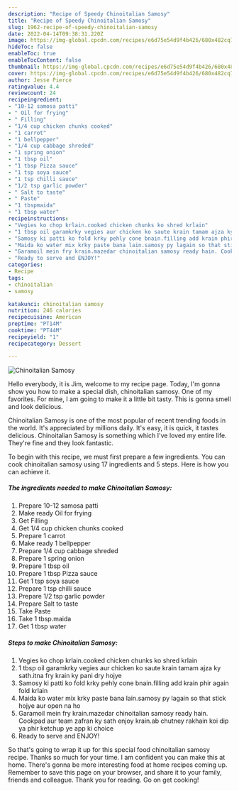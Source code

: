 ```yaml
---
description: "Recipe of Speedy Chinoitalian Samosy"
title: "Recipe of Speedy Chinoitalian Samosy"
slug: 1962-recipe-of-speedy-chinoitalian-samosy
date: 2022-04-14T09:38:31.220Z
image: https://img-global.cpcdn.com/recipes/e6d75e54d9f4b426/680x482cq70/chinoitalian-samosy-recipe-main-photo.jpg
hideToc: false
enableToc: true
enableTocContent: false
thumbnail: https://img-global.cpcdn.com/recipes/e6d75e54d9f4b426/680x482cq70/chinoitalian-samosy-recipe-main-photo.jpg
cover: https://img-global.cpcdn.com/recipes/e6d75e54d9f4b426/680x482cq70/chinoitalian-samosy-recipe-main-photo.jpg
author: Jesse Pierce
ratingvalue: 4.4
reviewcount: 24
recipeingredient:
- "10-12 samosa patti"
- " Oil for frying"
- " Filling"
- "1/4 cup chicken chunks cooked"
- "1 carrot"
- "1 bellpepper"
- "1/4 cup cabbage shreded"
- "1 spring onion"
- "1 tbsp oil"
- "1 tbsp Pizza sauce"
- "1 tsp soya sauce"
- "1 tsp chilli sauce"
- "1/2 tsp garlic powder"
- " Salt to taste"
- " Paste"
- "1 tbspmaida"
- "1 tbsp water"
recipeinstructions:
- "Vegies ko chop krlain.cooked chicken chunks ko shred krlain"
- "1 tbsp oil garamkrky vegies aur chicken ko saute krain tamam ajza ky sath.itna fry krain ky pani dry hojye"
- "Samosy ki patti ko fold krky pehly cone bnain.filling add krain phir again fold krlain"
- "Maida ko water mix krky paste bana lain.samosy py lagain so that stick hojye aur open na ho"
- "Garamoil mein fry krain.mazedar chinoitalian samosy ready hain. Cookpad aur team zafran ky sath enjoy krain.ab chutney rakhain koi dip ya phir ketchup ye app ki choice"
- "Ready to serve and ENJOY!"
categories:
- Recipe
tags:
- chinoitalian
- samosy

katakunci: chinoitalian samosy 
nutrition: 246 calories
recipecuisine: American
preptime: "PT14M"
cooktime: "PT44M"
recipeyield: "1"
recipecategory: Dessert

---
```



![Chinoitalian Samosy](https://img-global.cpcdn.com/recipes/e6d75e54d9f4b426/680x482cq70/chinoitalian-samosy-recipe-main-photo.jpg)

Hello everybody, it is Jim, welcome to my recipe page. Today, I'm gonna show you how to make a special dish, chinoitalian samosy. One of my favorites. For mine, I am going to make it a little bit tasty. This is gonna smell and look delicious.

Chinoitalian Samosy is one of the most popular of recent trending foods in the world. It's appreciated by millions daily. It's easy, it is quick, it tastes delicious. Chinoitalian Samosy is something which I've loved my entire life. They're fine and they look fantastic.




To begin with this recipe, we must first prepare a few ingredients. You can cook chinoitalian samosy using 17 ingredients and 5 steps. Here is how you can achieve it.

<!--inarticleads1-->

##### The ingredients needed to make Chinoitalian Samosy:

1. Prepare 10-12 samosa patti
1. Make ready  Oil for frying
1. Get  Filling
1. Get 1/4 cup chicken chunks cooked
1. Prepare 1 carrot
1. Make ready 1 bellpepper
1. Prepare 1/4 cup cabbage shreded
1. Prepare 1 spring onion
1. Prepare 1 tbsp oil
1. Prepare 1 tbsp Pizza sauce
1. Get 1 tsp soya sauce
1. Prepare 1 tsp chilli sauce
1. Prepare 1/2 tsp garlic powder
1. Prepare  Salt to taste
1. Take  Paste
1. Take 1 tbsp.maida
1. Get 1 tbsp water




<!--inarticleads2-->

##### Steps to make Chinoitalian Samosy:

1. Vegies ko chop krlain.cooked chicken chunks ko shred krlain
1. 1 tbsp oil garamkrky vegies aur chicken ko saute krain tamam ajza ky sath.itna fry krain ky pani dry hojye
1. Samosy ki patti ko fold krky pehly cone bnain.filling add krain phir again fold krlain
1. Maida ko water mix krky paste bana lain.samosy py lagain so that stick hojye aur open na ho
1. Garamoil mein fry krain.mazedar chinoitalian samosy ready hain. Cookpad aur team zafran ky sath enjoy krain.ab chutney rakhain koi dip ya phir ketchup ye app ki choice
1. Ready to serve and ENJOY!



So that's going to wrap it up for this special food chinoitalian samosy recipe. Thanks so much for your time. I am confident you can make this at home. There's gonna be more interesting food at home recipes coming up. Remember to save this page on your browser, and share it to your family, friends and colleague. Thank you for reading. Go on get cooking!
